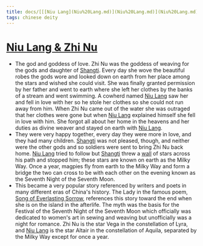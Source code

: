 ```yaml
---
title: docs/[[[Niu Lang](Niu%20Lang.md)](Niu%20Lang.md)](Niu%20Lang.md) & Zhi Nu
tags: chinese deity
---
```


# [Niu Lang & Zhi Nu](Niu%20Lang%20&%20Zhi%20Nu.md)
- The god and goddess of love. Zhi Nu was the goddess of weaving for the gods and daughter of [Shangti](Shangti.md). Every day she wove the beautiful robes the gods wore and looked down on earth from her place among the stars and wished she could visit. She was finally granted permission by her father and went to earth where she left her clothes by the banks of a stream and went swimming. A cowherd named [Niu Lang](Niu%20Lang.md) saw her and fell in love with her so he stole her clothes so she could not run away from him. When Zhi Nu came out of the water she was outraged that her clothes were gone but when [Niu Lang](Niu%20Lang.md) explained himself she fell in love with him. She forgot all about her home in the heavens and her duties as divine weaver and stayed on earth with [Niu Lang](Niu%20Lang.md).
- They were very happy together, every day they were more in love, and they had many children. [Shangti](Shangti.md) was not pleased, though, and neither were the other gods and so soldiers were sent to bring Zhi Nu back home. [Niu Lang](Niu%20Lang.md) tried to follow but [Shangti](Shangti.md) threw a [wall](https://www.worldhistory.org/wall/) of stars across his path and stopped him; these stars are known on earth as the Milky Way. Once a year, magpies fly from earth to the Milky Way and form a bridge the two can cross to be with each other on the evening known as the Seventh Night of the Seventh Moon.
- This became a very popular story referenced by writers and poets in many different eras of China's history. The Lady in the famous poem, [Song of Everlasting Sorrow](https://www.worldhistory.org/article/888/song-of-everlasting-sorrow/), references this story toward the end when she is on the island in the afterlife. The myth was the basis for the Festival of the Seventh Night of the Seventh Moon which officially was dedicated to women's art in sewing and weaving but unofficially was a night for romance. Zhi Nu is the star Vega in the constellation of Lyra, and [Niu Lang](Niu%20Lang.md) is the star Altair in the constellation of Aquila, separated by the Milky Way except for once a year.